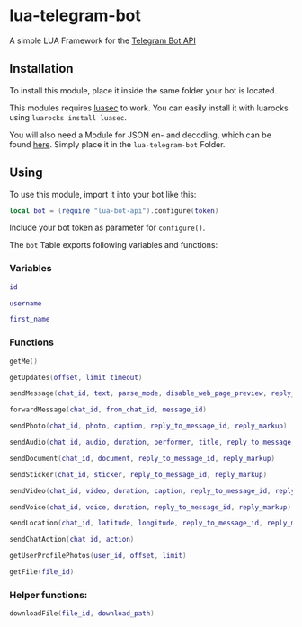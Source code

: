 # lua-telegram-bot
A simple LUA Framework for the [Telegram Bot API](https://https://core.telegram.org/bots/api)


## Installation

To install this module, place it inside the same folder your bot is located.

This modules requires [luasec](https://github.com/brunoos/luasec) to work.
You can easily install it with luarocks using `luarocks install luasec`.


You will also need a Module for JSON en- and decoding, which can be found [here](http://regex.info/code/JSON.lua).
Simply place it in the `lua-telegram-bot` Folder.

## Using

To use this module, import it into your bot like this:
```lua
local bot = (require "lua-bot-api").configure(token)
```
Include your bot token as parameter for `configure()`.

The `bot` Table exports following variables and functions:

### Variables


```lua
id
```
```lua
username
```
```lua
first_name
```


### Functions


```lua
getMe()
```

```lua
getUpdates(offset, limit timeout)
```
```lua
sendMessage(chat_id, text, parse_mode, disable_web_page_preview, reply_to_message_id, reply_markup)
```
```lua
forwardMessage(chat_id, from_chat_id, message_id)
```
```lua
sendPhoto(chat_id, photo, caption, reply_to_message_id, reply_markup)
```
```lua
sendAudio(chat_id, audio, duration, performer, title, reply_to_message_id, reply_markup)
```
```lua
sendDocument(chat_id, document, reply_to_message_id, reply_markup)
```
```lua
sendSticker(chat_id, sticker, reply_to_message_id, reply_markup)
```
```lua
sendVideo(chat_id, video, duration, caption, reply_to_message_id, reply_markup)
```
```lua
sendVoice(chat_id, voice, duration, reply_to_message_id, reply_markup)
```
```lua
sendLocation(chat_id, latitude, longitude, reply_to_message_id, reply_markup)
```
```lua
sendChatAction(chat_id, action)
```
```lua
getUserProfilePhotos(user_id, offset, limit)
```
```lua
getFile(file_id)
```
### Helper functions:

```lua
downloadFile(file_id, download_path)
```
